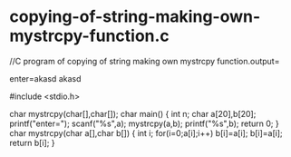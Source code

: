 # copying-of-string-making-own-mystrcpy-function.c
//C program of copying of string making own mystrcpy function.output=

enter=akasd
akasd

#include <stdio.h>

char mystrcpy(char[],char[]);
char main() {
    int n;
    char a[20],b[20];
    printf("enter=");
    scanf("%s",a);
    mystrcpy(a,b);
     printf("%s",b);
    return 0;
}
char mystrcpy(char a[],char b[])
{
    int i;
    for(i=0;a[i];i++)
    b[i]=a[i];
    b[i]=a[i];
    return b[i];
}

